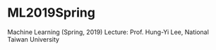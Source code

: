 # ML2019Spring
Machine Learning (Spring, 2019)
Lecture: Prof. Hung-Yi Lee, National Taiwan University

